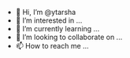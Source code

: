 - 👋 Hi, I’m @ytarsha
- 👀 I’m interested in ...
- 🌱 I’m currently learning ...
- 💞️ I’m looking to collaborate on ...
- 📫 How to reach me ...

<!---
ytarsha/ytarsha is a ✨ special ✨ repository because its `README.md` (this file) appears on your GitHub profile.
You can click the Preview link to take a look at your changes.
--->
